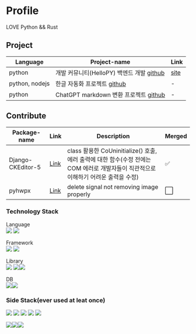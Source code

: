 # Profile
LOVE Python && Rust  

<!--
Here are some ideas to get you started:

- 🔭 I’m currently working on ...
- 🌱 I’m currently learning ...
- 👯 I’m looking to collaborate on ...
- 🤔 I’m looking for help with ...
- 💬 Ask me about ...
- 📫 How to reach me: ...
- 😄 Pronouns: ...
- ⚡ Fun fact: ...
-->

## Project
|Language|Project-name|Link|
|----|-----|----|
|python|개발 커뮤니티(HelloPY) 백엔드 개발 [github](https://github.com/YongJun-Lee-98/hellopy-backend)|[site](https://hello-py.com/)|  
|python, nodejs|한글 자동화 프로젝트 [github](https://github.com/YongJun-Lee-98/Hangle-test-function-project)|-|
|python|ChatGPT markdown 변환 프로젝트 [github](https://github.com/YongJun-Lee-98/gpt-json-to-md)|-|

## Contribute
|Package-name|Link|Description|Merged|
|---|---|---|---|
|Django-CKEditor-5|[Link](https://github.com/hvlads/django-ckeditor-5/pull/293)|class 활용한 CoUninitialize() 호출, <br>에러 출력에 대한 함수(수정 전에는 COM 에러로 개발자들이 직관적으로 이해하기 어려운 출력을 수정) | ✅ |
|pyhwpx|[Link](https://github.com/martiniifun/pyhwpx/pull/9)| delete signal not removing image properly | ⬜ |

### Technology Stack

Language  
<img src="https://img.shields.io/badge/Python-3776AB?style=flat-square&logo=Python&logoColor=yellow"/> <img src="https://img.shields.io/badge/Rust-000000?style=flat-square&logo=Rust&logoColor=white"/> 

Framework  
<img src="https://img.shields.io/badge/Django-092E20?style=flat-square&logo=Django&logoColor=yellow"/>
<img src="https://img.shields.io/badge/Flask-000000?style=flat-square&logo=Flask&logoColor=#000000"/>

Library  
<img src="https://img.shields.io/badge/pandas-150458?style=flat-square&logo=pandas&logoColor=white"/> <img src="https://img.shields.io/badge/Numpy-013243?style=flat-square&logo=NumPy&logoColor=white"/><img src="https://img.shields.io/badge/SciPy-8CAAE6?style=flat-square&logo=NumPy&logoColor=white"/>

DB  
<img src="https://img.shields.io/badge/Mysql-FFFFFF?style=flat-square&logo=Mysql&logoColor=#4479A1"/><img src="https://img.shields.io/badge/MariaDB-003545?style=flat-square&logo=MariaDB&logoColor=white"/>

### Side Stack(ever used at leat once)
<img src="https://img.shields.io/badge/scikitlearn-FFFFFF?style=flat-square&logo=scikit-learn&logoColor=#F7931E"/> <img src="https://img.shields.io/badge/TensorFlow-FFFFFF?style=flat-square&logo=TensorFlow&logoColor=#F7931E"/> <img src="https://img.shields.io/badge/PyTorch-FFFFFF?style=flat-square&logo=PyTorch&logoColor=#F7931E"/>
<img src="https://img.shields.io/badge/Amazon AWS-232F3E?style=flat-square&logo=Amazon AWS&logoColor=#232F3E"/> <img src="https://img.shields.io/badge/R-276DC3?style=flat-square&logo=R&logoColor=#2496ED"/>

<img src="https://img.shields.io/badge/Docker-FFFFFF?style=flat-square&logo=Docker&logoColor=#2496ED"/><img src="https://img.shields.io/badge/Kotilin-FFFFFF?style=flat-square&logo=Kotlin&logoColor=#7F52FF"/><img src="https://img.shields.io/badge/MongoDB-FFFFFF?style=flat-square&logo=MongoDB&logoColor=#FFFFFF"/>

